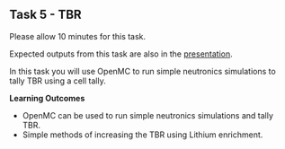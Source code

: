 ## Task 5 - TBR

Please allow 10 minutes for this task.

Expected outputs from this task are also in the [presentation](https://slides.com/neutronics_workshop/neutronics_workshop#/6).

In this task you will use OpenMC to run simple neutronics simulations to tally TBR using a cell tally.

**Learning Outcomes**

- OpenMC can be used to run simple neutronics simulations and tally TBR.
- Simple methods of increasing the TBR using Lithium enrichment.
